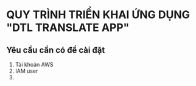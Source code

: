 # QUY TRÌNH TRIỂN KHAI ỨNG DỤNG "DTL TRANSLATE APP"
## Yêu cầu cần có để cài đặt
1. Tài khoản AWS
2. IAM user
3. 
